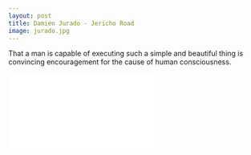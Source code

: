 ```yaml
---
layout: post
title: Damien Jurado - Jericho Road
image: jurado.jpg
---
```


<!--more-->

That a man is capable of executing such a simple and beautiful thing is
convincing encouragement for the cause of human consciousness.

<iframe class="w-full mx-auto" src="//www.youtube.com/embed/PNHTmqAny3U" frameborder="0" allowfullscreen></iframe>

